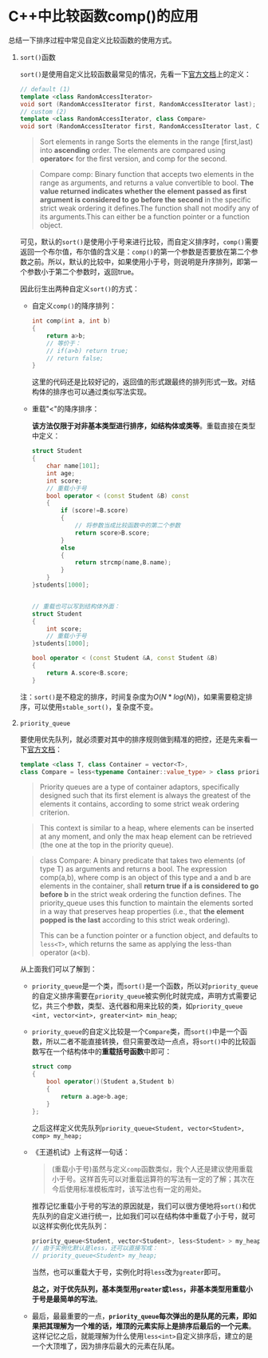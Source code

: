 # C++中比较函数comp()的应用

总结一下排序过程中常见自定义比较函数的使用方式。

1. `sort()`函数

    `sort()`是使用自定义比较函数最常见的情况，先看一下[官方文档](http://www.cplusplus.com/reference/algorithm/sort/)上的定义：
    
    ```c++
    // default (1)	
    template <class RandomAccessIterator>
    void sort (RandomAccessIterator first, RandomAccessIterator last);
    // custom (2)	
    template <class RandomAccessIterator, class Compare>
    void sort (RandomAccessIterator first, RandomAccessIterator last, Compare comp);
    ```
    
    >Sort elements in range Sorts the elements in the range [first,last) into **ascending** order. The elements are compared using **operator<** for the first version, and comp for the second.

    > Compare comp: Binary function that accepts two elements in the range as arguments, and returns a value convertible to bool. **The value returned indicates whether the element passed as first argument is considered to go before the second** in the specific strict weak ordering it defines.The function shall not modify any of its arguments.This can either be a function pointer or a function object.

    可见，默认的`sort()`是使用小于号来进行比较，而自定义排序时，`comp()`需要返回一个布尔值，布尔值的含义是：`comp()`的第一个参数是否要放在第二个参数之前。所以，默认的比较中，如果使用小于号，则说明是升序排列，即第一个参数小于第二个参数时，返回true。

    因此衍生出两种自定义`sort()`的方式：

    - 自定义`comp()`的降序排列：

        ```c++
        int comp(int a, int b)
        {
            return a>b;
            // 等价于：
            // if(a>b) return true;
            // return false;
        }
        ```

        这里的代码还是比较好记的，返回值的形式跟最终的排列形式一致。对结构体的排序也可以通过类似写法实现。

    - 重载"<"的降序排序：
    
        **该方法仅限于对非基本类型进行排序，如结构体或类等**。重载直接在类型中定义：

        ```c++
        struct Student
        {
            char name[101];
            int age;
            int score;
            // 重载小于号
            bool operator < (const Student &B) const 
            {
                if (score!=B.score)
                {
                    // 将参数当成比较函数中的第二个参数
                    return score>B.score;
                }
                else
                {
                    return strcmp(name,B.name);
                }
            }
        }students[1000];


        // 重载也可以写到结构体外面：
        struct Student
        {
            int score;
            // 重载小于号
        }students[1000];

        bool operator < (const Student &A, const Student &B)
        {
            return A.score<B.score;
        }

        ```

    注：`sort()`是不稳定的排序，时间复杂度为$O(N*log(N))$，如果需要稳定排序，可以使用`stable_sort()`，复杂度不变。

2. `priority_queue`

    要使用优先队列，就必须要对其中的排序规则做到精准的把控，还是先来看一下[官方文档](http://www.cplusplus.com/reference/queue/priority_queue/)：

    ```c++
    template <class T, class Container = vector<T>,
    class Compare = less<typename Container::value_type> > class priority_queue;
    ```

    >Priority queues are a type of container adaptors, specifically designed such that its first element is always the greatest of the elements it contains, according to some strict weak ordering criterion.

    >This context is similar to a heap, where elements can be inserted at any moment, and only the max heap element can be retrieved (the one at the top in the priority queue).

    >class Compare: A binary predicate that takes two elements (of type T) as arguments and returns a bool.
    >The expression comp(a,b), where comp is an object of this type and a and b are elements in the container, shall **return true if a is considered to go before b** in the strict weak ordering the function defines.
    >The priority_queue uses this function to maintain the elements sorted in a way that preserves heap properties (i.e., that **the element popped is the last** according to this strict weak ordering).
    >
    >This can be a function pointer or a function object, and defaults to `less<T>`, which returns the same as applying the less-than operator (a<b).

    从上面我们可以了解到：
    - `priority_queue`是一个类，而`sort()`是一个函数，所以对`priority_queue`的自定义排序需要在`priority_queue`被实例化时就完成，声明方式需要记忆，共三个参数，类型、迭代器和用来比较的类，如`priority_queue <int, vector<int>, greater<int> min_heap`;

    - `priority_queue`的自定义比较是一个`Compare`类，而`sort()`中是一个函数，所以二者不能直接转换，但只需要改动一点点，将`sort()`中的比较函数写在一个结构体中的**重载括号函数**中即可：
        ```c++
        struct comp
        {
            bool operator()(Student a,Student b)
            {
                return a.age>b.age;
            }
        };
        ```
        之后这样定义优先队列`priority_queue<Student, vector<Student>, comp> my_heap;`

    - 《王道机试》上有这样一句话：
        >(重载小于号)虽然与定义`comp`函数类似，我个人还是建议使用重载小于号。这样首先可以对重载运算符的写法有一定的了解；其次在今后使用标准模板库时，该写法也有一定的用处。

        推荐记忆重载小于号的写法的原因就是，我们可以很方便地将`sort()`和优先队列的自定义进行统一，比如我们可以在结构体中重载了小于号，就可以这样实例化优先队列：
        ```c++
        priority_queue<Student, vector<Student>, less<Student> > my_heap;
        // 由于实例化默认是less，还可以直接写成：
        // priority_queue<Student> my_heap;
        ```

        当然，也可以重载大于号，实例化时将`less`改为`greater`即可。

        **总之，对于优先队列，基本类型用`greater`或`less`，非基本类型用重载小于号是最简单的写法**。
    - 最后，最最重要的一点，**`priority_queue`每次弹出的是队尾的元素，即如果把其理解为一个堆的话，堆顶的元素实际上是排序后最后的一个元素**。这样记忆之后，就能理解为什么使用`less<int>`自定义排序后，建立的是一个大顶堆了，因为排序后最大的元素在队尾。